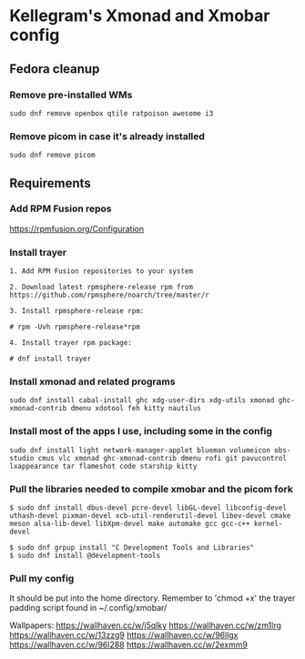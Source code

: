 # Kellegram's Xmonad and Xmobar config

## Fedora cleanup
### Remove pre-installed WMs
    sudo dnf remove openbox qtile ratpoison awesome i3  
### Remove picom in case it's already installed
    sudo dnf remove picom

## Requirements
### Add RPM Fusion repos
https://rpmfusion.org/Configuration

### Install trayer
        

    1. Add RPM Fusion repositories to your system
    
    2. Download latest rpmsphere-release rpm from
    https://github.com/rpmsphere/noarch/tree/master/r

    3. Install rpmsphere-release rpm:

    # rpm -Uvh rpmsphere-release*rpm

    4. Install trayer rpm package:

    # dnf install trayer

### Install xmonad and related programs
    sudo dnf install cabal-install ghc xdg-user-dirs xdg-utils xmonad ghc-xmonad-contrib dmenu xdotool feh kitty nautilus



### Install most of the apps I use, including some in the config
    sudo dnf install light network-manager-applet blueman volumeicon obs-studio cmus vlc xmonad ghc-xmonad-contrib dmenu rofi git pavucontrol lxappearance tar flameshot code starship kitty 

### Pull the libraries needed to compile xmobar and the picom fork
    $ sudo dnf install dbus-devel pcre-devel libGL-devel libconfig-devel uthash-devel pixman-devel xcb-util-renderutil-devel libev-devel cmake meson alsa-lib-devel libXpm-devel make automake gcc gcc-c++ kernel-devel
    
    $ sudo dnf grpup install "C Development Tools and Libraries" 
    $ sudo dnf install @development-tools


### Pull my config
It should be put into the home directory. Remember to 'chmod +x' the trayer padding script found in ~/.config/xmobar/





Wallpapers:
https://wallhaven.cc/w/j5qlky
https://wallhaven.cc/w/zm1lrg
https://wallhaven.cc/w/13zzg9
https://wallhaven.cc/w/96llgx
https://wallhaven.cc/w/96l288
https://wallhaven.cc/w/2exmm9
